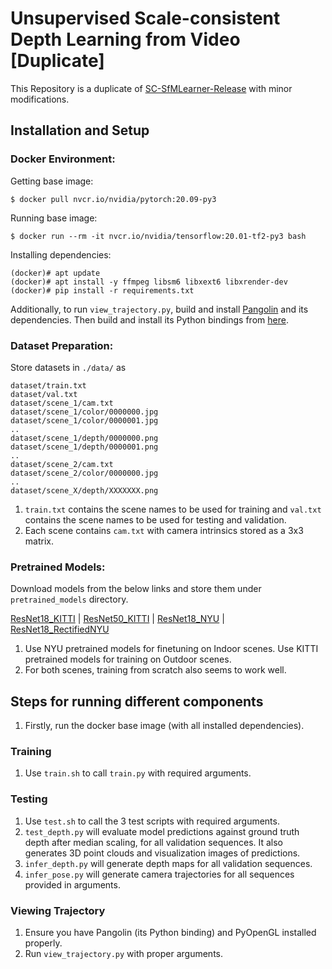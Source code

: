 # Unsupervised Scale-consistent Depth Learning from Video [Duplicate]
This Repository is a duplicate of [SC-SfMLearner-Release](https://github.com/JiawangBian/SC-SfMLearner-Release) with minor modifications.

## Installation and Setup
### Docker Environment:
Getting base image:
```shell script
$ docker pull nvcr.io/nvidia/pytorch:20.09-py3
```

Running base image:
```shell script
$ docker run --rm -it nvcr.io/nvidia/tensorflow:20.01-tf2-py3 bash
```

Installing dependencies:
```shell script
(docker)# apt update
(docker)# apt install -y ffmpeg libsm6 libxext6 libxrender-dev
(docker)# pip install -r requirements.txt
```

Additionally, to run ```view_trajectory.py```, build and install [Pangolin](https://github.com/stevenlovegrove/Pangolin) and its dependencies. Then build and install its Python bindings from [here](https://github.com/uoip/pangolin).

### Dataset Preparation:
Store datasets in ```./data/``` as

    dataset/train.txt
    dataset/val.txt
    dataset/scene_1/cam.txt
    dataset/scene_1/color/0000000.jpg
    dataset/scene_1/color/0000001.jpg
    ..
    dataset/scene_1/depth/0000000.png
    dataset/scene_1/depth/0000001.png
    ..
    dataset/scene_2/cam.txt
    dataset/scene_2/color/0000000.jpg
    ..
    dataset/scene_X/depth/XXXXXXX.png

1. ```train.txt``` contains the scene names to be used for training and ```val.txt``` contains the scene names to be used for testing and validation.
2. Each scene contains ```cam.txt``` with camera intrinsics stored as a 3x3 matrix.

### Pretrained Models:
Download models from the below links and store them under ```pretrained_models``` directory.

[ResNet18_KITTI](https://onedrive.live.com/?authkey=%21AP8Z6Tl8RC8waZo&id=36712431A95E7A25%212455&cid=36712431A95E7A25) | [ResNet50_KITTI](https://onedrive.live.com/?authkey=%21AP8Z6Tl8RC8waZo&id=36712431A95E7A25%212454&cid=36712431A95E7A25) | [ResNet18_NYU](https://onedrive.live.com/?authkey=%21AAnfSiMjlmnkizc&id=36712431A95E7A25%213206&cid=36712431A95E7A25) | [ResNet18_RectifiedNYU](https://onedrive.live.com/?authkey=%21AAnfSiMjlmnkizc&id=36712431A95E7A25%213207&cid=36712431A95E7A25)

1. Use NYU pretrained models for finetuning on Indoor scenes. Use KITTI pretrained models for training on Outdoor scenes.
2. For both scenes, training from scratch also seems to work well.

## Steps for running different components
1. Firstly, run the docker base image (with all installed dependencies).
 
### Training
1. Use ```train.sh``` to call ```train.py``` with required arguments.

### Testing
1. Use ```test.sh``` to call the 3 test scripts with required arguments.
2. ```test_depth.py``` will evaluate model predictions against ground truth depth after median scaling, for all validation sequences. It also generates 3D point clouds and visualization images of predictions.
3. ```infer_depth.py``` will generate depth maps for all validation sequences.
4. ```infer_pose.py``` will generate camera trajectories for all sequences provided in arguments.

### Viewing Trajectory
1. Ensure you have Pangolin (its Python binding) and PyOpenGL installed properly.
2. Run ```view_trajectory.py``` with proper arguments.